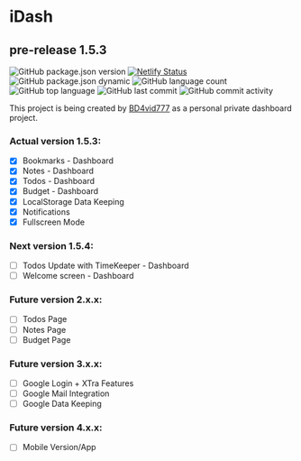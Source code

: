 # iDash
## pre-release 1.5.3

![GitHub package.json version](https://img.shields.io/github/package-json/v/BD4vid777/iDash)
[![Netlify Status](https://api.netlify.com/api/v1/badges/759d8e57-2256-44ba-bee2-d15eb47bd742/deploy-status)](https://idash-pre-release-v-1-5-0.netlify.app)
![GitHub package.json dynamic](https://img.shields.io/github/package-json/keywords/BD4vid777/iDash)
![GitHub language count](https://img.shields.io/github/languages/count/BD4vid777/iDash)
![GitHub top language](https://img.shields.io/github/languages/top/BD4vid777/iDash)
![GitHub last commit](https://img.shields.io/github/last-commit/bd4vid777/iDash)
![GitHub commit activity](https://img.shields.io/github/commit-activity/w/bd4vid777/iDash)



This project is being created by [BD4vid777](https://github.com/BD4vid777) as a personal private dashboard project.

### Actual version 1.5.3:
- [x] Bookmarks - Dashboard
- [x] Notes - Dashboard
- [x] Todos - Dashboard
- [x] Budget - Dashboard
- [x] LocalStorage Data Keeping
- [x] Notifications
- [x] Fullscreen Mode

### Next version 1.5.4:
- [ ] Todos Update with TimeKeeper - Dashboard
- [ ] Welcome screen - Dashboard

### Future version 2.x.x:
- [ ] Todos Page
- [ ] Notes Page
- [ ] Budget Page

### Future version 3.x.x:
- [ ] Google Login + XTra Features
- [ ] Google Mail Integration
- [ ] Google Data Keeping

### Future version 4.x.x:
- [ ] Mobile Version/App
